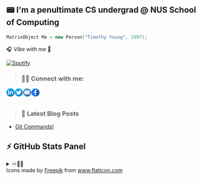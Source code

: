 ## 📟 I'm a penultimate CS undergrad @ NUS School of Computing 

```cpp
MatrixObject Me = new Person("Timothy Young", 1997);
```
🎧 _Vibe with me_ 🎺

[![Spotify](https://spotify-stats-timothyoung97.vercel.app/api/spotify)](https://open.spotify.com/user/31qd72w5v25ss2gn6tpaoaenqfru)


> ### 🤝🏼 Connect with me:

[<img align="left" alt="Timothyoung | LinkedIn" width="22px" src="public\linkedin.png" />][linkedin]
[<img align="left" alt="Timothyoung | Twitter" width="22px" src="public\twitter.png" />][twitter]
[<img align="left" alt="Timothyoung | Email" width="22px" src="public\email.png" />][email]
[<img align="left" alt="Timothyoung | Facebook" width="22px" src="public\facebook.png" />][facebook]

<br />
<br />

> ### 📕 Latest Blog Posts

<!-- BLOG-POST-LIST:START -->
- [Git Commands!](https://dev.to/timothyoung97/git-commands-3pkh)
<!-- BLOG-POST-LIST:END -->

## ⚡ GitHub Stats Panel

<details>
  <summary>♾️📶🆙</summary>

  <h4><i>Recent Activities</i></h2>

<!--START_SECTION:activity-->
1. 🎉 Merged PR [#1](https://github.com/Timothyoung97/RenderingEngine/pull/1) in [Timothyoung97/RenderingEngine](https://github.com/Timothyoung97/RenderingEngine)
2. 💪 Opened PR [#406](https://github.com/CS3247-Game-Development-Team-6/Doodles/pull/406) in [CS3247-Game-Development-Team-6/Doodles](https://github.com/CS3247-Game-Development-Team-6/Doodles)
3. 💪 Opened PR [#403](https://github.com/CS3247-Game-Development-Team-6/Doodles/pull/403) in [CS3247-Game-Development-Team-6/Doodles](https://github.com/CS3247-Game-Development-Team-6/Doodles)
4. ❗️ Closed issue [#386](https://github.com/CS3247-Game-Development-Team-6/Doodles/issues/386) in [CS3247-Game-Development-Team-6/Doodles](https://github.com/CS3247-Game-Development-Team-6/Doodles)
5. 🗣 Commented on [#386](https://github.com/CS3247-Game-Development-Team-6/Doodles/issues/386) in [CS3247-Game-Development-Team-6/Doodles](https://github.com/CS3247-Game-Development-Team-6/Doodles)
<!--END_SECTION:activity-->

---

<h4><i>General Stats</i></h2>

  <p align="center">
    <code><img align="center" src="https://github-readme-stats.vercel.app/api?username=Timothyoung97&count_private=true&show_icons=true&theme=blue-green" /></code>
    <code><img align="center" src="https://github-readme-stats.vercel.app/api/top-langs/?username=Timothyoung97&theme=blue-green&count_private=true" /></code>
  </p>  

---

<h4><i>Activity</i></h2>

  <p align="center">
    <code><img align="center" src="http://github-readme-streak-stats.herokuapp.com?user=Timothyoung97&theme=chartreuse-dark&date_format=M%20j%5B%2C%20Y%5D" /></code>
  </p>  

---

<h4><i>Contribution Graph</i></h2>

  <p align="center">
    <code><img align="center" src="./profile-3d-contrib/profile-night-green.svg" /></code>
  </p>  

---

<h4><i>Wakatime Stats</i></h2>
    
<!--START_SECTION:waka-->
![Code Time](http://img.shields.io/badge/Code%20Time-775%20hrs%2020%20mins-blue)

![Profile Views](http://img.shields.io/badge/Profile%20Views-1-blue)

![Lines of code](https://img.shields.io/badge/From%20Hello%20World%20I%27ve%20Written-101.7%20million%20lines%20of%20code-blue)

**🐱 My GitHub Data** 

> 📦 2.1 MB Used in GitHub's Storage 
 > 
> 🏆 790 Contributions in the Year 2023
 > 
> 💼 Opted to Hire
 > 
> 📜 23 Public Repositories 
 > 
> 🔑 22 Private Repositories 
 > 
**I'm an Early 🐤** 

```text
🌞 Morning                1874 commits        ████░░░░░░░░░░░░░░░░░░░░░   15.24 % 
🌆 Daytime                5507 commits        ███████████░░░░░░░░░░░░░░   44.77 % 
🌃 Evening                3217 commits        ███████░░░░░░░░░░░░░░░░░░   26.15 % 
🌙 Night                  1702 commits        ███░░░░░░░░░░░░░░░░░░░░░░   13.84 % 
```
📅 **I'm Most Productive on Wednesday** 

```text
Monday                   1966 commits        ████░░░░░░░░░░░░░░░░░░░░░   15.98 % 
Tuesday                  2053 commits        ████░░░░░░░░░░░░░░░░░░░░░   16.69 % 
Wednesday                2227 commits        █████░░░░░░░░░░░░░░░░░░░░   18.11 % 
Thursday                 1565 commits        ███░░░░░░░░░░░░░░░░░░░░░░   12.72 % 
Friday                   1787 commits        ████░░░░░░░░░░░░░░░░░░░░░   14.53 % 
Saturday                 1512 commits        ███░░░░░░░░░░░░░░░░░░░░░░   12.29 % 
Sunday                   1190 commits        ██░░░░░░░░░░░░░░░░░░░░░░░   09.67 % 
```


📊 **This Week I Spent My Time On** 

```text
🕑︎ Time Zone: Asia/Singapore

💬 Programming Languages: 
C++                      29 hrs 39 mins      ██████████████████████░░░   89.37 % 
CMake                    1 hr                █░░░░░░░░░░░░░░░░░░░░░░░░   03.06 % 
Other                    58 mins             █░░░░░░░░░░░░░░░░░░░░░░░░   02.94 % 
HLSL                     48 mins             █░░░░░░░░░░░░░░░░░░░░░░░░   02.46 % 
Ezhil                    22 mins             ░░░░░░░░░░░░░░░░░░░░░░░░░   01.15 % 

🔥 Editors: 
Visual Studio            27 hrs 26 mins      █████████████████████░░░░   82.67 % 
VS Code                  5 hrs 45 mins       ████░░░░░░░░░░░░░░░░░░░░░   17.33 % 

🐱‍💻 Projects: 
RenderingEngine          30 hrs 56 mins      ███████████████████████░░   93.23 % 
assimp-5.2.5             2 hrs 14 mins       ██░░░░░░░░░░░░░░░░░░░░░░░   06.77 % 

💻 Operating System: 
Windows                  33 hrs 11 mins      █████████████████████████   100.00 % 
```

**I Mostly Code in C++** 

```text
C++                      7 repos             █████░░░░░░░░░░░░░░░░░░░░   21.88 % 
Python                   5 repos             ████░░░░░░░░░░░░░░░░░░░░░   15.62 % 
C#                       4 repos             ███░░░░░░░░░░░░░░░░░░░░░░   12.50 % 
HTML                     2 repos             ██░░░░░░░░░░░░░░░░░░░░░░░   06.25 % 
Jupyter Notebook         2 repos             ██░░░░░░░░░░░░░░░░░░░░░░░   06.25 % 
```



**Timeline**

![Lines of Code chart](https://raw.githubusercontent.com/Timothyoung97/Timothyoung97/main/assets/bar_graph.png)


 Last Updated on 29/09/2023 18:37:54 UTC
<!--END_SECTION:waka-->
    
</details>

[facebook]: https://www.facebook.com/TimYoung97
[email]: mailto:e0518553@u.nus.edu
[twitter]: https://twitter.com/timothyoung97
[linkedin]: https://www.linkedin.com/in/shiyuan-yang97/

<div>Icons made by <a href="https://www.freepik.com" title="Freepik">Freepik</a> from <a href="https://www.flaticon.com/" title="Flaticon">www.flaticon.com</a></div>
